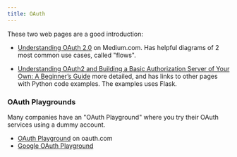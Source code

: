```yaml
---
title: OAuth
---
```


These two web pages are a good introduction:

- [Understanding OAuth 2.0](https://medium.com/swlh/understanding-oauth-2-0-dc7ef422d915) on Medium.com. Has helpful diagrams of 2 most common use cases, called "flows".

- [Understanding OAuth2 and Building a Basic Authorization Server of Your Own: A Beginner’s Guide](https://medium.com/google-cloud/understanding-oauth2-and-building-a-basic-authorization-server-of-your-own-a-beginners-guide-cf7451a16f66) more detailed, and has links to other pages with Python code examples.  The examples uses Flask.

### OAuth Playgrounds

Many companies have an "OAuth Playground" where you try their OAuth services using a dummy account.

- [OAuth Playground](https://www.oauth.com/playground/) on oauth.com
- [Google OAuth Playground](https://developers.google.com/oauthplayground/)
